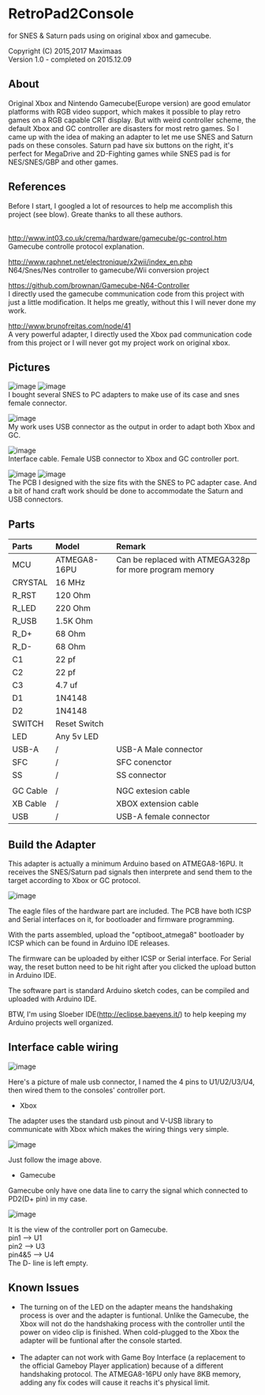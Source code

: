 # RetroPad2Console

for SNES & Saturn pads using on original xbox and gamecube.

Copyright (C) 2015,2017 Maximaas<br/>
Version 1.0 - completed on 2015.12.09

<H2>About</H2>
Original Xbox and Nintendo Gamecube(Europe version) are good emulator platforms with RGB video support, which makes it possible to play retro games on a RGB capable CRT display. But with weird controller scheme, the default Xbox and GC controller are disasters for most retro games. So I came up with the idea of making an adapter to let me use SNES and Saturn pads on these consoles. Saturn pad have six buttons on the right, it's perfect for MegaDrive and 2D-Fighting games while SNES pad is for NES/SNES/GBP and other games.

<H2>References</H2>
Before I start, I googled a lot of resources to help me accomplish this project (see blow). Greate thanks to all these authors.<br/><br/>

http://www.int03.co.uk/crema/hardware/gamecube/gc-control.htm<br/>
Gamecube controlle protocol explanation.

http://www.raphnet.net/electronique/x2wii/index_en.php<br/>
N64/Snes/Nes controller to gamecube/Wii conversion project

https://github.com/brownan/Gamecube-N64-Controller<br/>
I directly used the gamecube communication code from this project with just a little modification. It helps me greatly, without this I will never done my work.

http://www.brunofreitas.com/node/41<br/>
A very powerful adapter, I directly used the Xbox pad communication code from this project or I will never got my project work on original xbox.

<H2>Pictures</H2>

![image](https://github.com/maximaas/RetroPad2Console/blob/master/pics/photo/IMG_8322.JPG)
![image](https://github.com/maximaas/RetroPad2Console/blob/master/pics/photo/IMG_8313.JPG)<br/>
I bought several SNES to PC adapters to make use of its case and snes female connector.

![image](https://github.com/maximaas/RetroPad2Console/blob/master/pics/photo/IMG_8314.JPG)<br/>
My work uses USB connector as the output in order to adapt both Xbox and GC.

![image](https://github.com/maximaas/RetroPad2Console/blob/master/pics/photo/IMG_8318.JPG)<br/>
Interface cable. Female USB connector to Xbox and GC controller port.

![image](https://github.com/maximaas/RetroPad2Console/blob/master/pics/photo/IMG_8319.JPG)
![image](https://github.com/maximaas/RetroPad2Console/blob/master/pics/photo/IMG_8320.JPG)<br/>
The PCB I designed with the size fits with the SNES to PC adapter case. And a bit of hand craft work should be done to accommodate the Saturn and USB connectors.

<H2>Parts</H2>

| Parts    | Model          | Remark                 |
|:---------|:---------------|:-----------------------|
| MCU      | ATMEGA8-16PU   | Can be replaced with ATMEGA328p for more program memory                       |
| CRYSTAL  | 16 MHz         |                        |
| R_RST    | 120 Ohm        |                        |
| R_LED    | 220 Ohm        |                        |
| R_USB    | 1.5K Ohm       |                        |
| R_D+     | 68 Ohm         |                        |
| R_D-     | 68 Ohm         |                        |
| C1       | 22 pf          |                        |
| C2       | 22 pf          |                        |
| C3       | 4.7 uf         |                        |
| D1       | 1N4148         |                        |
| D2       | 1N4148         |                        |
| SWITCH   | Reset Switch   |                        |
| LED      | Any 5v LED     |                        |
| USB-A    | /              | USB-A Male connector   |
| SFC      | /              | SFC conenctor          |
| SS       | /              | SS connector           |
|          |                |                        |
| GC Cable | /              | NGC extesion cable     |
| XB Cable | /              | XBOX extension cable   |
| USB      | /              | USB-A female connector |


<H2>Build the Adapter</H2>
This adapter is actually a minimum Arduino based on ATMEGA8-16PU. It receives the SNES/Saturn pad signals then interprete and send them to the target according to Xbox or GC protocol.

![image](https://github.com/maximaas/RetroPad2Console/blob/master/pics/photo/IMG_8323.JPG)

The eagle files of the hardware part are included. The PCB have both ICSP and Serial interfaces on it, for bootloader and firmware programming.

With the parts assembled, upload the "optiboot_atmega8" bootloader by ICSP which can be found in Arduino IDE releases. 

The firmware can be uploaded by either ICSP or Serial interface. For Serial way, the reset button need to be hit right after you clicked the upload button in Arduino IDE.

The software part is standard Arduino sketch codes, can be compiled and uploaded with Arduino IDE.

BTW, I'm using Sloeber IDE(http://eclipse.baeyens.it/) to help keeping my Arduino projects well organized.

<H2>Interface cable wiring</H2>

![image](https://github.com/maximaas/RetroPad2Console/blob/master/pics/images/usb-a.png)

Here's a picture of male usb connector, I named the 4 pins to U1/U2/U3/U4, then wired them to the consoles' controller port.

<ul>
<li>Xbox</li>
</ul>
The adapter uses the standard usb pinout and V-USB library to communicate with Xbox which makes the wiring things very simple.

![image](https://github.com/maximaas/RetroPad2Console/blob/master/pics/images/xbox-socket.png)

Just follow the image above.

<ul>
<li>Gamecube</li>
</ul>
Gamecube only have one data line to carry the signal which connected to PD2(D+ pin) in my case.

![image](https://github.com/maximaas/RetroPad2Console/blob/master/pics/images/gc-socket.png)

It is the view of the controller port on Gamecube.<br/>
pin1   --> U1<br/>
pin2   --> U3<br/>
pin4&5 --> U4<br/>
The D- line is left empty.<br/>

<H2>Known Issues</H2>
<ul>
<li>The turning on of the LED on the adapter means the handshaking process is over and the adapter is funtional. Unlike the Gamecube, the Xbox will not do the handshaking process with the controller until the power on video clip is finished. When cold-plugged to the Xbox the adapter will be funtional after the console started.</li>
<br/>
<li>The adapter can not work with Game Boy Interface (a replacement to the official Gameboy Player application) because of a different handshaking protocol. The ATMEGA8-16PU only have 8KB memory, adding any fix codes will cause it reachs it's physical limit.</li>
</ul>
